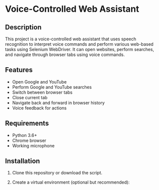 # Voice-Controlled Web Assistant

## Description
This project is a voice-controlled web assistant that uses speech recognition to interpret voice commands and perform various web-based tasks using Selenium WebDriver. It can open websites, perform searches, and navigate through browser tabs using voice commands.

## Features
- Open Google and YouTube
- Perform Google and YouTube searches
- Switch between browser tabs
- Close current tab
- Navigate back and forward in browser history
- Voice feedback for actions

## Requirements
- Python 3.6+
- Chrome browser
- Working microphone

## Installation

1. Clone this repository or download the script.

2. Create a virtual environment (optional but recommended):
